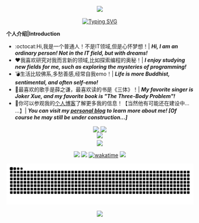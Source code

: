 <!-- 顶部图片 -->
<p align="center">
<img src="https://capsule-render.vercel.app/api?type=waving&color=timeGradient&height=300&&section=header&text=HI%20Welcome&fontSize=90&fontAlign=50&fontAlignY=30&desc=I%20am%20conanclub!&descAlign=50&descSize=30&descAlignY=60&animation=twinkling" />
</p>
<!-- 介绍动图 -->
<p align="center">
<a href="https://git.io/typing-svg"><img src="https://readme-typing-svg.demolab.com?font=Fira+Code&pause=1000&width=435&lines=Welcome+to+my+Github+homepage" alt="Typing SVG" /></a>
</p>

**个人介绍|Introduction**
- :octocat:Hi,我是一个普通人！不是IT领域,但是心怀梦想！|
  ***Hi, I am an ordinary person! Not in the IT field, but with dreams!***
- :hearts:我喜欢研究对我而言新的领域,比如探索编程的奥秘！|
  ***I enjoy studying new fields for me, such as exploring the mysteries of programming!***
- :bomb:生活比较佛系,多愁善感,经常自我emo！|
  ***Life is more Buddhist, sentimental, and often self-emo!***
- :book:最喜欢的歌手是薛之谦，最喜欢读的书是《三体》！|
  ***My favorite singer is Joker Xue, and my favorite book is "The Three-Body Problem"!***
- :mag_right:你可以参观我的[个人博客](https://www.conanclub.eu.org/)了解更多我的信息！【当然他有可能还在建设中... ...】|
  ***You can visit my [personal blog](https://www.conanclub.eu.org/) to learn more about me! [Of course he may still be under construction...]***

<p align="center">
<!-- GitHub 统计卡片 -->
<img align="center" width="400" src="https://github-readme-stats.vercel.app/api?username=A-conanclub&theme=transparent&include_all_commits=true&show_icons=true&hide_border=true" />
<!-- GitHub 连续打卡 -->
<img align="center" width="400" src="https://streak-stats.demolab.com?user=A-conanclub&theme=transparent&hide_border=true" />
<br/>
<!-- GitHub 活动统计图 -->
<img width="800" src="https://github-readme-activity-graph.vercel.app/graph?username=A-conanclub&theme=github-compact&hide_border=true&area=true" />
<br/>
<!-- 技术栈图标 -->
<img align="center" src="https://skillicons.dev/icons?i=py,django,qt,md,git,github,vscode,ps,pr,ae,ai,gmail,notion,obsidian&theme=light&perline=7" />
<!-- 徽章图标 -->
<p align="center">
<a href="https://github.com/A-conanclub"><img src="https://img.shields.io/badge/GitHub-A--conanclub-blue?logo=github" /></a>
<a href="https://space.bilibili.com/159285873"><img src="https://img.shields.io/badge/哔哩哔哩-心恸是什么-blue?logo=bilibili" /></a>
<a href="https://wakatime.com/@conanclub"><img src="https://wakatime.com/badge/github/A-conanclub/A-conanclub.svg" alt="wakatime"></a>
<!-- 访客统计 -->
<img src="https://komarev.com/ghpvc/?username=A-conanclub" />
</p>
<!-- 加载贪吃蛇动画 -->
<picture>
  <source media="(prefers-color-scheme: dark)" srcset="https://raw.githubusercontent.com/Peter-JXL/Peter-JXL/output/github-contribution-grid-snake-dark.svg">
  <source media="(prefers-color-scheme: light)" srcset="https://raw.githubusercontent.com/Peter-JXL/Peter-JXL/output/github-contribution-grid-snake.svg">
  <img alt="github contribution grid snake animation" src="https://raw.githubusercontent.com/Peter-JXL/Peter-JXL/output/github-contribution-grid-snake.svg">
</picture>
<!-- 底部图片 -->
<p align="center">
<img src="https://capsule-render.vercel.app/api?type=waving&color=timeGradient&height=300&&section=footer&text=THE%20END&fontSize=90&fontAlign=50&fontAlignY=70&desc=Thank%20your%20for%20visiting!&descAlign=50&descSize=30&descAlignY=40&animation=twinkling" />
</p>